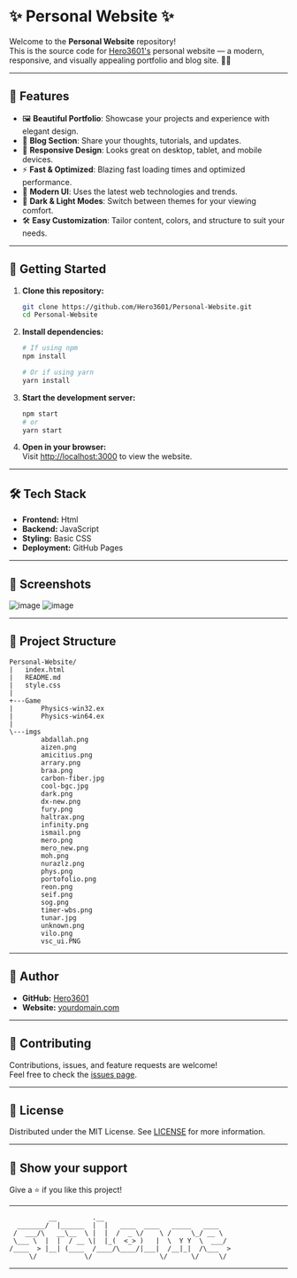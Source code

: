 <!--
    _____                 _                        _    _      _     _      
   |  __ \               | |                      | |  | |    | |   | |     
   | |__) |__  _   _  ___| |__   ___  _ __   ___  | |__| | ___| |__ | | ___ 
   |  ___/ _ \| | | |/ __| '_ \ / _ \| '_ \ / _ \ |  __  |/ _ \ '_ \| |/ _ \
   | |  | (_) | |_| | (__| | | | (_) | | | |  __/ | |  | |  __/ |_) | |  __/
   |_|   \___/ \__,_|\___|_| |_|\___/|_| |_|\___| |_|  |_|\___|_.__/|_|\___|
-->

# ✨ Personal Website ✨

Welcome to the **Personal Website** repository!  
This is the source code for [Hero3601's](https://github.com/Hero3601) personal website — a modern, responsive, and visually appealing portfolio and blog site. 🎨🌐

---

## 🌟 Features

- 🖼️ **Beautiful Portfolio**: Showcase your projects and experience with elegant design.
- 📝 **Blog Section**: Share your thoughts, tutorials, and updates.
- 📱 **Responsive Design**: Looks great on desktop, tablet, and mobile devices.
- ⚡ **Fast & Optimized**: Blazing fast loading times and optimized performance.
- 🎨 **Modern UI**: Uses the latest web technologies and trends.
- 🌙 **Dark & Light Modes**: Switch between themes for your viewing comfort.
- 🛠️ **Easy Customization**: Tailor content, colors, and structure to suit your needs.

---

## 🚀 Getting Started

1. **Clone this repository:**
    ```bash
    git clone https://github.com/Hero3601/Personal-Website.git
    cd Personal-Website
    ```

2. **Install dependencies:**
    ```bash
    # If using npm
    npm install

    # Or if using yarn
    yarn install
    ```

3. **Start the development server:**
    ```bash
    npm start
    # or
    yarn start
    ```

4. **Open in your browser:**  
   Visit [http://localhost:3000](http://localhost:3000) to view the website.

---

## 🛠️ Tech Stack

- **Frontend:** Html
- **Backend:** JavaScript
- **Styling:** Basic CSS
- **Deployment:** GitHub Pages

---

## 🌈 Screenshots

![image](https://github.com/user-attachments/assets/c590f3ec-1f93-46da-8de8-325032b9f9ae)
![image](https://github.com/user-attachments/assets/7d649286-4d21-4439-b06b-441a67a610b6)

---

## 📁 Project Structure

```plaintext
Personal-Website/                
|   index.html          
|   README.md           
|   style.css           
|                       
+---Game                
|       Physics-win32.ex
|       Physics-win64.ex
|                       
\---imgs                
        abdallah.png    
        aizen.png       
        amicitius.png   
        arrary.png      
        braa.png        
        carbon-fiber.jpg
        cool-bgc.jpg    
        dark.png        
        dx-new.png      
        fury.png        
        haltrax.png     
        infinity.png    
        ismail.png      
        mero.png        
        mero_new.png    
        moh.png         
        nurazlz.png     
        phys.png        
        portofolio.png  
        reon.png        
        seif.png        
        sog.png         
        timer-wbs.png   
        tunar.jpg       
        unknown.png     
        vilo.png        
        vsc_ui.PNG      
```

---

## 👤 Author

- **GitHub:** [Hero3601](https://github.com/Hero3601)
- **Website:** [yourdomain.com](https://hero3601.github.io/Personal-Website/)

---

## 🤝 Contributing

Contributions, issues, and feature requests are welcome!  
Feel free to check the [issues page](https://github.com/Hero3601/Personal-Website/issues).

---

## 📜 License

Distributed under the MIT License. See [LICENSE](LICENSE) for more information.

---

## 💖 Show your support

Give a ⭐️ if you like this project!

---

```ascii
          __         .__                                  
  _______/  |______  |  |   ____  ____   _____   ____     
 /  ___/\   __\__  \ |  |  /  _ \/    \ /     \_/ __ \    
 \___ \  |  |  / __ \|  |_(  <_> )   |  \  Y Y  \  ___/    
/____  > |__| (____  /____/\____/|___|  /__|_|  /\___  >   
     \/            \/                 \/      \/     \/    
```
---
